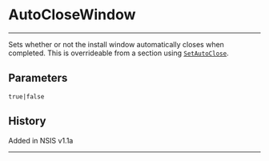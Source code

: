 # AutoCloseWindow

---

Sets whether or not the install window automatically closes when completed. This is overrideable from a section using [`SetAutoClose`][1].

## Parameters

    true|false

## History

Added in NSIS v1.1a

---

[1]: SetAutoClose.md